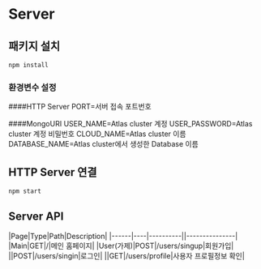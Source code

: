 # Server

## 패키지 설치

```bash
npm install
```

### 환경변수 설정

####HTTP Server
PORT=서버 접속 포트번호

####MongoURI
USER_NAME=Atlas cluster 계정
USER_PASSWORD=Atlas cluster 계정 비밀번호
CLOUD_NAME=Atlas cluster 이름
DATABASE_NAME=Atlas cluster에서 생성한 Database 이름


## HTTP Server 연결

```bash
npm start
```

## Server API

|Page|Type|Path|Description|
|------|----|----------||---------------|
|Main|GET|/|메인 홈페이지|
|User(가제)|POST|/users/singup|회원가입|
||POST|/users/singin|로그인|
||GET|/users/profile|사용자 프로필정보 확인|

